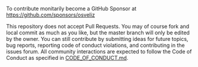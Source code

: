 To contribute monitarily become a GitHub Sponsor at https://github.com/sponsors/osveliz

This repository does not accept Pull Requests. You may of course fork and local commit as much as you like, but the master branch will only be edited by the owner. You can still contribute by submitting ideas for future topics, bug reports, reporting code of conduct violations, and contributing in the issues forum. All community interactions are expected to follow the Code of Conduct as specified in [CODE_OF_CONDUCT.md](https://github.com/osveliz/numerical-veliz/blob/master/.github/CODE_OF_CONDUCT.md).

